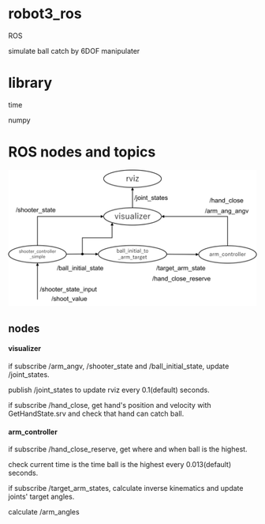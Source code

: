 # robot3_ros
ROS

simulate ball catch by 6DOF manipulater

# library
time

numpy

# ROS nodes and topics
![nodes](./nodes.png)

## nodes
#### visualizer
if subscribe /arm_angv, /shooter_state and /ball_initial_state, update /joint_states.

publish /joint_states to update rviz every 0.1(default) seconds.

if subscribe /hand_close, get hand's position and velocity with GetHandState.srv and check that hand can catch ball.

#### arm_controller
if subscribe /hand_close_reserve, get where and when ball is the highest.

check current time is the time ball is the highest every 0.013(default) seconds.


if subscribe /target_arm_states, calculate inverse kinematics and update joints' target angles.

calculate /arm_angles 
